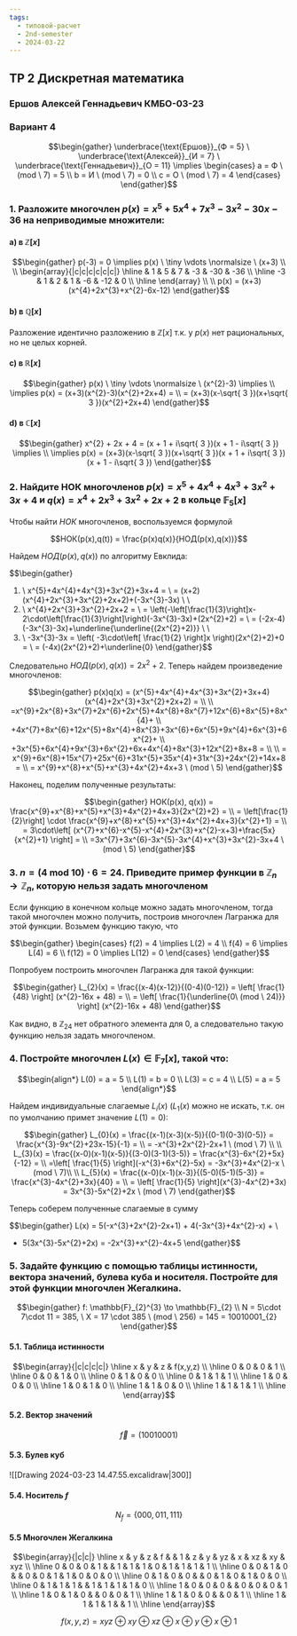 ```yaml
---
tags:
  - типовой-расчет
  - 2nd-semester
  - 2024-03-22
---
```


## ТР 2 Дискретная математика

### Ершов Алексей Геннадьевич КМБО-03-23

### Вариант 4

$$\begin{gather}
\underbrace{\text{Ершов}}_{Ф = 5} \ \underbrace{\text{Алексей}}_{И = 7} \ \underbrace{\text{Геннадьевич}}_{О = 11} \implies \begin{cases}
a = Ф \ (mod \ 7) = 5 \\
b = И \ (mod \ 7) = 0 \\
c = О \ (mod \ 7) = 4
\end{cases}
\end{gather}$$

### 1. Разложите многочлен $p(x) = x^{5} + 5x^{4} + 7x^{3} − 3x^{2} − 30x − 36$ на неприводимые множители:

#### a) в $\mathbb{Z}[x]$

$$\begin{gather}
p(-3) = 0 \implies p(x) \ \tiny \vdots \normalsize \ (x+3) \\ 
\\
\begin{array}{|c|c|c|c|c|c|}
\hline
 & 1 & 5 & 7 & -3 & -30 & -36 \\
 \hline
-3 & 1 & 2 & 1 & -6 & -12 & 0 \\
\hline
\end{array} \\
\\
p(x) = (x+3) (x^{4}+2x^{3}+x^{2}-6x-12)
\end{gather}$$

#### b) в $\mathbb{Q}[x]$

Разложение идентично разложению в $\mathbb{Z}[x]$ т.к. у $p(x)$ нет рациональных, но не целых корней.

#### c) в $\mathbb{R}[x]$

$$\begin{gather}
p(x) \ \tiny \vdots \normalsize \ (x^{2}-3) \implies \\
\implies p(x) = (x+3)(x^{2}-3)(x^{2}+2x+4) = \\
= (x+3)(x-\sqrt{ 3 })(x+\sqrt{ 3 })(x^{2}+2x+4)
\end{gather}$$

#### d) в $\mathbb{C}[x]$

$$\begin{gather}
x^{2} + 2x + 4 = (x + 1 + i\sqrt{ 3 })(x + 1 - i\sqrt{ 3 }) \implies \\
\implies p(x) = (x+3)(x-\sqrt{ 3 })(x+\sqrt{ 3 })(x + 1 + i\sqrt{ 3 })(x + 1 - i\sqrt{ 3 })
\end{gather}$$

### 2. Найдите НОК многочленов $p(x)=x^{5}+4x^{4}+4x^{3}+3x^{2}+3x+4$ и $q(x)=x^{4}+2x^{3}+3x^{2}+2x+2$ в кольце $\mathbb{F}_{5}[x]$

Чтобы найти $НОК$ многочленов, воспользуемся формулой

$$НОК(p(x),q(t)) = \frac{p(x)q(x)}{НОД(p(x),q(x))}$$

Найдем $НОД(p(x),q(x))$ по алгоритму Евклида:

$$\begin{gather}
1) \ x^{5}+4x^{4}+4x^{3}+3x^{2}+3x+4 = \\
= (x+2)(x^{4}+2x^{3}+3x^{2}+2x+2)+(-3x^{3}-3x) \\
\\
2) \ x^{4}+2x^{3}+3x^{2}+2x+2 = \\
= \left(-\left[\frac{1}{3}\right]x-2\cdot\left[\frac{1}{3}\right]\right)(-3x^{3}-3x)+(2x^{2}+2) = \\
= (-2x-4)(-3x^{3}-3x)+\underline{\underline{(2x^{2}+2)}} \\
\\
3) \ -3x^{3}-3x = \left( -3\cdot\left[ \frac{1}{2} \right]x \right)(2x^{2}+2)+0 = \\
= (-4x)(2x^{2}+2)+\underline{0}
\end{gather}$$

Следовательно $НОД(p(x),q(x)) = 2x^{2}+2$.
Теперь найдем произведение многочленов:

$$\begin{gather}
p(x)q(x) = (x^{5}+4x^{4}+4x^{3}+3x^{2}+3x+4)(x^{4}+2x^{3}+3x^{2}+2x+2) = \\
\\
=x^{9}+2x^{8}+3x^{7}+2x^{6}+2x^{5}+4x^{8}+8x^{7}+12x^{6}+8x^{5}+8x^{4}+ \\
+4x^{7}+8x^{6}+12x^{5}+8x^{4}+8x^{3}+3x^{6}+6x^{5}+9x^{4}+6x^{3}+6x^{2}+ \\
+3x^{5}+6x^{4}+9x^{3}+6x^{2}+6x+4x^{4}+8x^{3}+12x^{2}+8x+8 = \\
\\
= x^{9}+6x^{8}+15x^{7}+25x^{6}+31x^{5}+35x^{4}+31x^{3}+24x^{2}+14x+8 = \\
= x^{9}+x^{8}+x^{5}+x^{3}+4x^{2}+4x+3 \ (mod \ 5)
\end{gather}$$

Наконец, поделим полученные результаты:

$$\begin{gather}
НОК(p(x), q(x)) = \frac{x^{9}+x^{8}+x^{5}+x^{3}+4x^{2}+4x+3}{2x^{2}+2} = \\
= \left[\frac{1}{2}\right] \cdot \frac{x^{9}+x^{8}+x^{5}+x^{3}+4x^{2}+4x+3}{x^{2}+1} = \\
= 3\cdot\left[ (x^{7}+x^{6}-x^{5}-x^{4}+2x^{3}+x^{2}-x+3)+\frac{5x}{x^{2}+1} \right] = \\
=3x^{7}+3x^{6}-3x^{5}-3x^{4}+x^{3}+3x^{2}-3x+4 \ (mod \ 5)
\end{gather}$$

### 3. $n = (4 \ \mathrm{mod} \ 10) \cdot 6 = 24$. Приведите пример функции в $\mathbb{Z}_{n} \to \mathbb{Z}_{n}$, которую нельзя задать многочленом

Если функцию в конечном кольце можно задать многочленом, тогда такой многочлен можно получить, построив многочлен Лагранжа для этой функции.
Возьмем функцию такую, что

$$\begin{gather}
\begin{cases}
f(2) = 4 \implies L(2) = 4 \\
f(4) = 6 \implies L(4) = 6 \\
f(12) = 0 \implies L(12) = 0
\end{cases}
\end{gather}$$

Попробуем построить многочлен Лагранжа для такой функции:

$$\begin{gather}
L_{2}(x) = \frac{(x-4)(x-12)}{(0-4)(0-12)} = \left[ \frac{1}{48} \right] (x^{2}-16x + 48) = \\
= \left[ \frac{1}{\underline{0\ (mod \ 24)}} \right] (x^{2}-16x + 48)
\end{gather}$$

Как видно, в $\mathbb{Z}_{24}$ нет обратного элемента для $0$, а следовательно такую функцию нельзя задать многочленом.

### 4. Постройте многочлен $L(x) \in \mathbb{F}_{7}[x]$, такой что:
$$\begin{align*}
L(0) = a = 5 \\
L(1) = b = 0 \\
L(3) = c = 4 \\
L(5) = a = 5
\end{align*}$$

Найдем индивидуальные слагаемые $L_{i}(x)$ ($L_{1}(x)$ можно не искать, т.к. он по умолчанию примет значение $L(1) = 0$):

$$\begin{gather}
L_{0}(x) = \frac{(x-1)(x-3)(x-5)}{(0-1)(0-3)(0-5)} = \frac{x^{3}-9x^{2}+23x-15}{-1} = \\
= -x^{3}+2x^{2}-2x+1 \ (mod \ 7) \\
\\
L_{3}(x) = \frac{(x-0)(x-1)(x-5)}{(3-0)(3-1)(3-5)} = \frac{x^{3}-6x^{2}+5x}{-12} = \\
=\left[ \frac{1}{5} \right](-x^{3}+6x^{2}-5x) = -3x^{3}+4x^{2}-x  \ (mod \ 7)\\
\\
L_{5}(x) = \frac{(x-0)(x-1)(x-3)}{(5-0)(5-1)(5-3)} = \frac{x^{3}-4x^{2}+3x}{40} = \\
= \left[ \frac{1}{5} \right](x^{3}-4x^{2}+3x) = 3x^{3}-5x^{2}+2x \ (mod \ 7)
\end{gather}$$

Теперь соберем полученные слагаемые в сумму

$$\begin{gather}
L(x) = 5(-x^{3}+2x^{2}-2x+1) + 4(-3x^{3}+4x^{2}-x) + \\
+ 5(3x^{3}-5x^{2}+2x) = -2x^{3}+x^{2}-4x+5
\end{gather}$$

### 5. Задайте функцию с помощью таблицы истинности, вектора значений, булева куба и носителя. Постройте для этой функции многочлен Жегалкина.

$$\begin{gather}
f: \mathbb{F}_{2}^{3} \to \mathbb{F}_{2} \\ 
N = 5\cdot 7\cdot 11 = 385, \ X = 17 \cdot 385 \ (mod \ 256) = 145 = 10010001_{2}
\end{gather}$$

#### 5.1. Таблица истинности

$$\begin{array}{|c|c|c|c|}
\hline x & y & z & f(x,y,z) \\
\hline 0 & 0 & 0 & 1 \\
\hline 0 & 0 & 1 & 0 \\
\hline 0 & 1 & 0 & 0 \\
\hline 0 & 1 & 1 & 1 \\
\hline 1 & 0 & 0 & 0 \\
\hline 1 & 0 & 1 & 0 \\
\hline 1 & 1 & 0 & 0 \\
\hline 1 & 1 & 1 & 1 \\
\hline
\end{array}$$

#### 5.2. Вектор значений

$$\vec{f} = (10010001)$$

#### 5.3. Булев куб

![[Drawing 2024-03-23 14.47.55.excalidraw|300]]

#### 5.4. Носитель $f$

$$N_{f} = \{ 000,011,111 \}$$

#### 5.5 Многочлен Жегалкина

$$\begin{array}{|c|c|}
\hline x & y & z & f &  & 1 & z & y & yz & x & xz & xy & xyz \\
\hline 0 & 0 & 0 & 1 &  & 1 & 1 & 1 & 0 & 1 & 1 & 1 & 1 \\
\hline 0 & 0 & 1 & 0 &  & 0 & 0 & 1 & 1 & 0 & 0 & 0 \\
\hline 0 & 1 & 0 & 0 &  & 0 & 1 & 0 & 1 & 0 & 0 \\
\hline 0 & 1 & 1 & 1 &  & 1 & 1 & 1 & 1 & 0 \\
\hline 1 & 0 & 0 & 0 &  & 0 & 0 & 0 & 1 \\
\hline 1 & 0 & 1 & 0 &  & 0 & 0 & 1 \\
\hline 1 & 1 & 0 & 0 &  & 0 & 1 \\
\hline 1 & 1 & 1 & 1 &  & 1 \\
\hline
\end{array}$$

$$f(x,y,z) = xyz \ \oplus \ xy \ \oplus \ xz \ \oplus \ x \ \oplus \ y \ \oplus \ x \ \oplus \ 1$$
